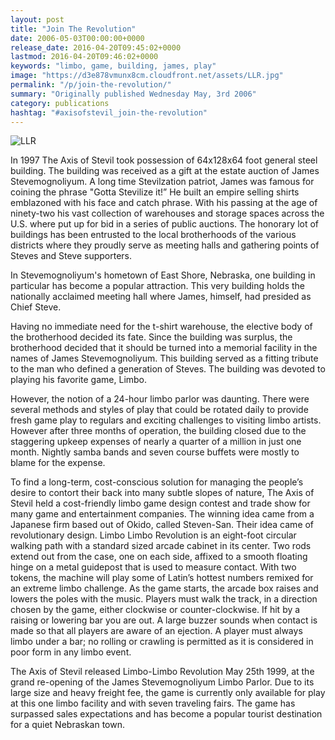 ```yaml
---
layout: post
title: "Join The Revolution"
date: 2006-05-03T00:00:00+0000
release_date: 2016-04-20T09:45:02+0000
lastmod: 2016-04-20T09:46:02+0000
keywords: "limbo, game, building, james, play"
image: "https://d3e878vmunx8cm.cloudfront.net/assets/LLR.jpg"
permalink: "/p/join-the-revolution/"
summary: "Originally published Wednesday May, 3rd 2006"
category: publications
hashtag: "#axisofstevil_join-the-revolution"
---
```


[id_1]: https://d3e878vmunx8cm.cloudfront.net/assets/LLR.jpg "LLR"
![LLR][id_1]

In 1997 The Axis of Stevil took possession of 64x128x64 foot general steel building. The building was received as a gift at the estate auction of James Stevemognoliyum. A long time Stevilzation patriot, James was famous for coining the phrase "Gotta Stevilize it!” He built an empire selling shirts emblazoned with his face and catch phrase. With his passing at the age of ninety-two his vast collection of warehouses and storage spaces across the U.S. where put up for bid in a series of public auctions. The honorary lot of buildings has been entrusted to the local brotherhoods of the various districts where they proudly serve as meeting halls and gathering points of Steves and Steve supporters. 

In Stevemognoliyum's hometown of East Shore, Nebraska, one building in particular has become a popular attraction. This very building holds the nationally acclaimed meeting hall where James, himself, had presided as Chief Steve. 

Having no immediate need for the t-shirt warehouse, the elective body of the brotherhood decided its fate. Since the building was surplus, the brotherhood decided that it should be turned into a memorial facility in the names of James Stevemognoliyum. This building served as a fitting tribute to the man who defined a generation of Steves. The building was devoted to playing his favorite game, Limbo.

However, the notion of a 24-hour limbo parlor was daunting. There were several methods and styles of play that could be rotated daily to provide fresh game play to regulars and exciting challenges to visiting limbo artists. However after three months of operation, the building closed due to the staggering upkeep expenses of nearly a quarter of a million in just one month. Nightly samba bands and seven course buffets were mostly to blame for the expense.

To find a long-term, cost-conscious solution for managing the people’s desire to contort their back into many subtle slopes of nature, The Axis of Stevil held a cost-friendly limbo game design contest and trade show for many game and entertainment companies. The winning idea came from a Japanese firm based out of Okido, called Steven-San. Their idea came of revolutionary design. Limbo Limbo Revolution is an eight-foot circular walking path with a standard sized arcade cabinet in its center. Two rods extend out from the case, one on each side, affixed to a smooth floating hinge on a metal guidepost that is used to measure contact. With two tokens, the machine will play some of Latin’s hottest numbers remixed for an extreme limbo challenge. As the game starts, the arcade box raises and lowers the poles with the music. Players must walk the track, in a direction chosen by the game, either clockwise or counter-clockwise.  If hit by a raising or lowering bar you are out. A large buzzer sounds when contact is made so that all players are aware of an ejection. A player must always limbo under a bar; no rolling or crawling is permitted as it is considered in poor form in any limbo event.

The Axis of Stevil released Limbo-Limbo Revolution May 25th 1999, at the grand re-opening of the James Stevemognoliyum Limbo Parlor. Due to its large size and heavy freight fee, the game is currently only available for play at this one limbo facility and with seven traveling fairs. The game has surpassed sales expectations and has become a popular tourist destination for a quiet Nebraskan town.
